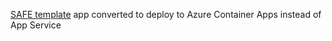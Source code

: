 [SAFE template](https://safe-stack.github.io/docs/template-overview/) app converted to deploy to Azure Container Apps instead of App Service
